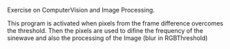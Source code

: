 
Exercise on ComputerVision and Image Processing. 

This program is activated when pixels from the frame difference overcomes the threshold. 
Then the pixels are used to difine the frequency of the sinewave and also the processing of the Image (blur in RGBThreshold) 

